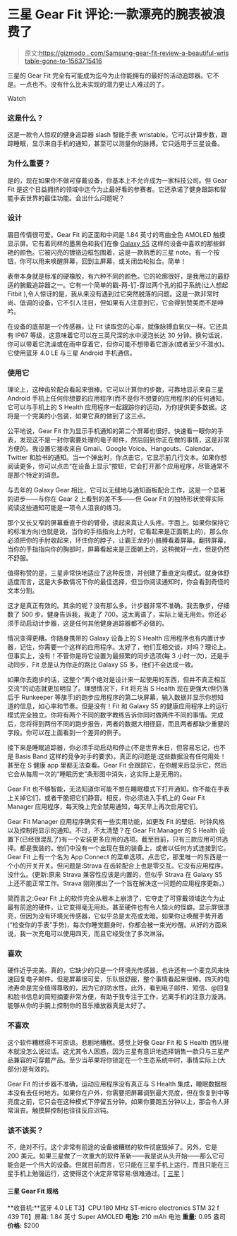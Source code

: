 # 三星 Gear Fit 评论:一款漂亮的腕表被浪费了

> 原文:[https://gizmodo . com/Samsung-gear-fit-review-a-beautiful-wris table-gone-to-1563715416](https://gizmodo.com/samsung-gear-fit-review-a-beautiful-wristable-gone-to-1563715416)

三星的 Gear Fit 完全有可能成为迄今为止你能拥有的最好的活动追踪器。它不是。一点也不。没有什么比未实现的潜力更让人难过的了。

Watch

### 这是什么？

这是一款令人惊叹的健身追踪器 slash 智能手表 wristable。它可以计算步数，跟踪睡眠，显示来自手机的通知，甚至可以测量你的脉搏。它只适用于三星设备。

### 为什么重要？

是的，现在如果你不做可穿戴设备，你基本上不允许成为一家科技公司。但 Gear Fit 是这个日益拥挤的领域中迄今为止最好看的参赛者。它还承诺了健身跟踪和智能手表世界的最佳功能。会出什么问题呢？

### 设计

眉目传情很可爱。Gear Fit 的正面和中间是 1.84 英寸的弯曲全色 AMOLED 触摸显示屏。它有着同样的墨黑色和我们在像 [Galaxy S5](http://gizmodo.com/samsung-galaxy-s5-review-less-is-so-much-more-1563306790) 这样的设备中喜欢的那些鲜艳的颜色。它被闪亮的镀铬边框包围着，这是一款熟悉的三星 note。有一个按钮，你可以用来唤醒屏幕，回到主屏幕，或关闭齿轮拟合。简单！

表带本身就是标准的硬橡胶，有六种不同的颜色。它的轮廓很好，是我用过的最舒适的腕戴追踪器之一。它有一个简单的戳-两-钉-穿过两个孔的扣子系统(让人想起 Fitbit ),令人惊讶的是，我从来没有遇到过它突然脱落的问题。这是一款非常时尚、低调的设备。它不引人注目，但如果有人注意到它，它会得到赞美而不是呻吟。

在设备的底部是一个传感器，让 Fit 读取您的心率，就像脉搏血氧仪一样。它还具有 IP67 等级，这意味着它可以在三英尺深的水中浸泡长达 30 分钟。换句话说，你可以带着它洗澡或在雨中穿着它，但你可能不想带着它游泳(或者至少不潜水)。它使用蓝牙 4.0 LE 与三星 Android 手机通信。

### 使用它

理论上，这种齿轮配合看起来很棒。它可以计算你的步数，可靠地显示来自三星 Android 手机上任何你想要的应用程序(而不是你不想要的应用程序)的任何通知，它可以与手机上的 S Health 应用程序一起跟踪你的运动，为你提供更多数据。这将是一个完美的小包装，如果它真的做到了这三点。

公平地说，Gear Fit 作为显示手机通知的第二个屏幕也很好。快速看一眼你的手表，发现这不是一封你需要处理的电子邮件，然后回到你正在做的事情，这是非常方便的。我设置它接收来自 Gmail、Google Voice、Hangouts、Calendar、Twitter 和脸书的通知。当一个弹出时，你点击它，它显示前几行文本。如果你想阅读更多，你可以点击“在设备上显示”按钮，它会打开那个应用程序，尽管通常不是那个特定的消息。

与去年的 Galaxy Gear 相比，它可以无缝地与通知面板配合工作，这是一个显著的进步——与你在 Gear 2 上看到的差不多——但 Gear Fit 的独特形状使得实际阅读这些通知可能是一项令人沮丧的练习。

那个又长又窄的屏幕垂直于你的臂骨，读起来真让人头疼。字面上。如果你保持它的标准方向(也就是说，当你的手指指向上方时，它看起来是正面朝上的)，那么你必须把你的手肘收起来，环住你的脖子，让霸王龙的小胳膊看着屏幕。翻转屏幕，当你的手指指向你的胸部时，屏幕看起来是正面朝上的，这稍微好一点，但是仍然不舒服。

值得称赞的是，三星非常快地适应了这种反馈，并创建了垂直定向模式。就身体舒适度而言，这是大多数情况下你的最佳选择，但当你阅读通知时，你会看到奇怪的文本分割。

这才是真正有效的。其余的呢？没有那么多。计步器非常不准确。我去散步，仔细数了 500 步。健身告诉我，我走了 700。这太离谱了，实际上毫无用处。你还必须手动启动计步器，这是任何其他健身追踪器都不必做的。

情况变得更糟。你随身携带的 Galaxy 设备上的 S Health 应用程序也有内置计步器，记住，你需要一个这样的应用程序。太好了，他们互相交谈，对吗？理论上。但事实上，没有！不管你是将它设置为最频繁的同步选项(每 3 小时一次)，还是手动同步，Fit 总是认为你走的路比 Galaxy S5 多，他们不会达成一致。

如果你去跑步的话，这整个“两个绝对是设计来一起使用的东西，但并不真正相互交流”的动态就更加明显了。理想情况下，Fit 将充当 S Health 现在更强大(但仍落后于 Runkeeper 等旗手)的跑步应用程序的第二块屏幕，输入数据并显示你想知道的信息，如心率和节奏。但是没有！Fit 和 Galaxy S5 的健康应用程序上的运行模式完全独立。你将有两个不同的数字教练告诉你同时做两件不同的事情。完成后，您将得到两份不同的跑步报告，两者的数据大相径庭，而且两者都缺少重要的字段。你可以在上面看到一个差异的例子。

接下来是睡眠追踪器，你必须手动启动和停止(不是世界末日，但容易忘记，也不是 Basis Band 这样的竞争对手的要求)。真正的问题是:这些数据没有任何用处！甚至在 S 健康 app 里都无法查看。Gear Fit 会跟踪它，在你醒来后显示它，然后它会从每周一次的“睡眠历史”条形图中消失，这实际上是无用的。

Gear Fit 也不够智能，无法知道你可能不想在睡眠模式下打开通知。你不能在手表上关掉它们，或者干脆把它们静音。相反，你必须进入手机上的 Gear Fit Manager 应用程序，每天晚上完全禁用通知，每天早上再次启用它们。

Gear Fit Manager 应用程序确实有一些实用功能，如更改 Fit 的壁纸、时钟风格以及控制将显示的通知。不过，不太清楚？在 Gear Fit Manager 的 S Health 设置下(已经很混乱了)有一个安装更多应用的选项。截至目前，只有三款应用可供选择。都是我装的。他们中没有一个出现在我的装备上，或者以任何方式连接到它。Gear Fit 上有一个名为 App Connect 的菜单选项。点击它，那里唯一的东西是一个小的开关开关。但问题是:Strava 在齿轮配合上也是零交互。它没有应用程序。没什么。(更新:原来 Strava 兼容性应该是内置的，但似乎 Strava 在 Galaxy S5 上还不能正常工作。Strava 刚刚推出了一个旨在解决这一问题的应用程序更新。)

简而言之:Gear Fit 上的软件完全从根本上崩溃了，它夺走了可穿戴领域迄今为止最有前途的硬件，让它变得毫无用处。甚至硬件也有令人恼火的怪癖。显示屏很漂亮，但因为没有环境光传感器，它似乎总是太亮或太暗。如果你让唤醒手势开着(“检查你的手表”手势)，每次你睡觉翻身时，你都会被一束光吵醒。从好的方面来说，我一次充电可以使用四天，而且它经受住了多次淋浴。

### 喜欢

硬件近乎完美。真的，它缺少的只是一个环境光传感器，也许还有一个麦克风来快速回复电子邮件。但是屏幕很可爱，乐队很舒服，整个事情看起来很棒。四天的电池寿命是完全值得尊敬的，因为它的防水性。此外，看到电子邮件、短信、@回复和脸书信息的简短摘要非常方便，有助于我专注于工作，远离手机的注意力漩涡。能够从你的手腕上控制你的音乐播放器真是太好了。

### 不喜欢

这个软件糟糕得不可原谅。悲剧地糟糕。感觉上好像 Gear Fit 和 S Health 团队根本就没怎么说过话。这尤其令人困惑，因为三星有意识地选择销售一款只与三星产品兼容的可穿戴产品。至少当苹果将你锁定在一个生态系统中时，事情实际上(大部分)是有效的。

Gear Fit 的计步器不准确，运动应用程序没有真正与 S Health 集成，睡眠数据根本没有去任何地方。如果你在户外，你需要把屏幕调到最大亮度，但在恢复到中等亮度之前，它只会在这种模式下停留五分钟。如果你要跑五分钟以上，那会令人非常沮丧。触摸屏控制也往往反应迟钝。

### 该不该买？

不，绝对不行。这个非常有前途的设备被糟糕的软件彻底毁掉了。另外，它是 200 美元。如果三星做了一次重大的软件革新——我是说从头开始——那么它可能会是一个伟大的设备。但就目前而言，它只能在三星手机上运行，而且只能在三星手机上勉强运行，这使得这个决定非常容易:很难通过。[ [三星](http://www.samsung.com/global/microsite/gear/gearfit_features.html) ]

#### 三星 Gear Fit 规格

**收音机:**蓝牙 4.0 LE
T3】CPU:180 MHz ST-micro electronics STM 32 f 439
T6】屏幕: 1.84 英寸 Super AMOLED
**电池:** 210 mAh 电池
**重量:** 0.95 盎司
**价格:** $200